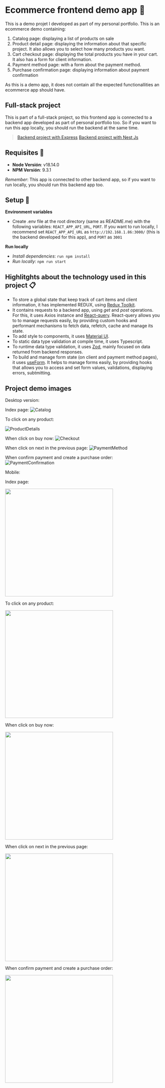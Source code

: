 # Ecommerce frontend demo app 🚀

This is a demo projet I developed as part of my personal portfolio.
This is an ecommerce demo containing:

1. Catalog page: displaying a list of products on sale
2. Product detail page: displaying the information about that specific project. It also allows you to select how many products you want.
3. Cart checkout page: displaying the total products you have in your cart. It also has a form for client information.
4. Payment method page: with a form about the payment method.
5. Purchase confirmation page: displaying information about payment confirmation

As this is a demo app, it does not contain all the expected functionallities an ecommerce app should have.

## Full-stack project

This is part of a full-stack project, so this frontend app is connected to a backend app developed as part of personal portfolio too. So if you want to run this app locally, you should run the backend at the same time.

> [Backend project with Express](https://github.com/leoBravoRain/ecommerce-backend)
> [Backend project with Nest Js](https://github.com/leoBravoRain/ecommerce-backend-nest-js)

## Requisites 🔌

- **Node Versión**: v18.14.0
- **NPM Versión**: 9.3.1

_Remember_: This app is connected to other backend app, so if you want to run locally, you should run this backend app too.

## Setup 🚀

**Environment variables**

- Create .env file at the root directory (same as README.me) with the following variables: `REACT_APP_API_URL`, `PORT`.
  If you want to run locally, I recommend set `REACT_APP_API_URL` as `http://192.168.1.86:3000/` (this is the backend developed for this app), and `PORT` as `3001`

**Run locally**

- _Install dependencies_: `run npm install`
- _Run locally_: `npm run start`

## Highlitghts about the technology used in this project 📋

- To store a global state that keep track of cart items and client information, it has implemented REDUX, using [Redux Toolkit](https://redux-toolkit.js.org/introduction/getting-started).
- It contains requests to a backend app, using _get_ and _post_ operations. For this, it uses Axios instance and [React-query](https://react-query-v3.tanstack.com/overview). React-query allows you to to manage requests easily, by providing custom hooks and performant mechanisms to fetch data, refetch, cache and manage its state.
- To add style to components, it uses [Material UI](https://mui.com/material-ui/getting-started/overview/).
- To static data type validation at compile time, it uses Typescript.
- To runtime data type validation, it uses [Zod](https://zod.dev/?id=introduction), mainly focused on data returned from backend responses.
- To build and manage form state (on client and payment method pages), it uses [useForm](https://react-hook-form.com/api/useform). It helps to manage forms easily, by providing hooks that allows you to access and set form values, validations, displaying errors, subtmitting.

## Project demo images

Desktop version:

Index page:
![Catalog](public/demoImages/desktop/catalog.png?raw=true "Catalog")

To click on any product:

![ProductDetails](public/demoImages/desktop/productDetails.png?raw=true "ProductDetails")

When click on buy now:
![Checkout](public/demoImages/desktop/checkout.png?raw=true "Checkout")

When click on next in the previous page:
![PaymentMethod](public/demoImages/desktop/paymentMethod.png?raw=true "PaymentMethod")

When confirm payment and create a purchase order:
![PaymentConfirmation](public/demoImages/desktop/paymentConfirmation.png?raw=true "PaymentConfirmation")

Mobile:

<p align="center">
    <p>Index page: </p>
    <img src="public/demoImages/mobile/catalog.png" width="350">
</p>
<p align="center">
    <p>To click on any product:</p>
    <img src="public/demoImages/mobile/productDetails.png" width="350">
</p>
<p align="center">
    <p>When click on buy now:</p>
    <img src="public/demoImages/mobile/checkout.png" width="350">
</p>
<p align="center">
    <p>When click on next in the previous page:</p>
    <img src="public/demoImages/mobile/paymentMethod.png" width="350">
</p>
<p align="center">
    <p>When confirm payment and create a purchase order:</p>
    <img src="public/demoImages/mobile/paymentConfirmation.png" width="350">
</p>
